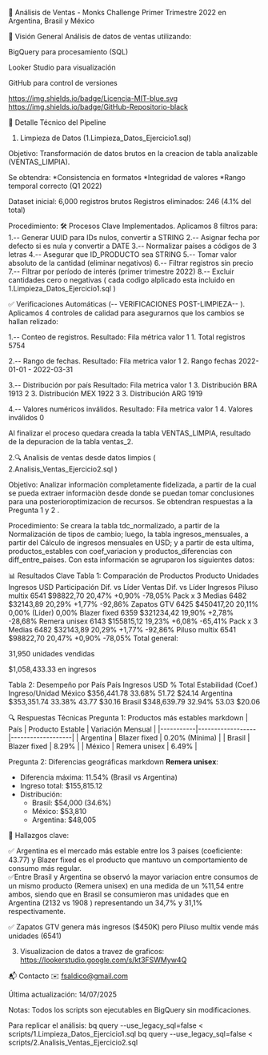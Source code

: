 🧥 Análisis de Ventas - Monks Challenge
Primer Trimestre 2022 en Argentina, Brasil y México

📌 Visión General
Análisis de datos de ventas utilizando:

BigQuery para procesamiento (SQL)

Looker Studio para visualización

GitHub para control de versiones

https://img.shields.io/badge/Licencia-MIT-blue.svg
https://img.shields.io/badge/GitHub-Repositorio-black

🔧 Detalle Técnico del Pipeline
1. Limpieza de Datos (1.Limpieza_Datos_Ejercicio1.sql)

Objetivo: Transformación de datos brutos en la creacion de tabla analizable (VENTAS_LIMPIA).

Se obtendra:
*Consistencia en formatos
*Integridad de valores
*Rango temporal correcto (Q1 2022)

Dataset inicial: 6,000 registros brutos
Registros eliminados: 246 (4.1% del total)

Procedimiento:
🛠 Procesos Clave Implementados. Aplicamos 8 filtros para:
1.-- Generar UUID para IDs nulos, convertir a STRING
2.-- Asignar fecha por defecto si es nula y convertir a DATE
3.-- Normalizar países a códigos de 3 letras
4.-- Asegurar que ID_PRODUCTO sea STRING
5.-- Tomar valor absoluto de la cantidad (eliminar negativos)
6.-- Filtrar registros sin precio
7.-- Filtrar por período de interés (primer trimestre 2022)
8.-- Excluir cantidades cero o negativas
( cada codigo alplicado esta incluido en 1.Limpieza_Datos_Ejercicio1.sql )

✅ Verificaciones Automáticas (-- VERIFICACIONES POST-LIMPIEZA-- ). Aplicamos 4 controles de calidad para asegurarnos que los cambios se hallan relizado:

1.-- Conteo de registros.
Resultado:
Fila	métrica	valor
1	1. Total registros	5754

2.-- Rango de fechas.
Resultado:
Fila	metrica	valor
1	2. Rango fechas	2022-01-01 - 2022-03-31

3.-- Distribución por país
Resultado:
Fila	metrica	valor
1	3. Distribución BRA	1913
2	3. Distribución MEX	1922
3	3. Distribución ARG	1919

4.-- Valores numéricos inválidos.
Resultado:
Fila	metrica	valor
1	4. Valores inválidos	0

Al finalizar el proceso quedara creada la tabla VENTAS_LIMPIA, resultado de la depuracion de la tabla ventas_2.

2.🔍  Analisis de ventas desde datos limpios ( 2.Analisis_Ventas_Ejercicio2.sql )

Objetivo: Analizar informaciòn completamente fidelizada, a partir de la cual se pueda extraer informaciòn desde donde se puedan tomar conclusiones para una posterioroptimizacion de recursos. Se obtendran respuestas a la Pregunta 1 y 2 .

Procedimiento:
Se creara la tabla tdc_normalizado, a partir de la Normalización de tipos de cambio; luego, la tabla ingresos_mensuales, a partir del Cálculo de ingresos mensuales en USD; y a partir de esta ultima, productos_estables con coef_variacion y productos_diferencias con diff_entre_paises. 
Con esta información se agruparon los siguientes datos:

📊 Resultados Clave
Tabla 1: Comparación de Productos
Producto	Unidades	Ingresos USD	Participación	Dif. vs Líder Ventas	Dif. vs Líder Ingresos
Piluso multix	6541	$98822,70	20,47%	+0,90%	-78,05%
Pack x 3 Medias	6482	$32143,89	20,29%	+1,77%	-92,86%
Zapatos GTV	6425	$450417,20	20,11%	0,00% (Líder)	0,00%
Blazer fixed	6359	$321234,42	19,90%	+2,78%	-28,68%
Remera unisex	6143	$155815,12	19,23%	+6,08%	-65,41%
Pack x 3 Medias	6482	$32143,89	20,29%	+1,77%	-92,86%
Piluso multix 6541 $98822,70	20,47%	+0,90%	-78,05%
Total general:

31,950 unidades vendidas

$1,058,433.33 en ingresos

Tabla 2: Desempeño por País
País	Ingresos USD	% Total	Estabilidad (Coef.)	Ingreso/Unidad
México	$356,441.78	33.68%	51.72	$24.14
Argentina	$353,351.74	33.38%	43.77	$30.16
Brasil	$348,639.79	32.94%	53.03	$20.06

🔍 Respuestas Técnicas
Pregunta 1: Productos más estables
markdown
| País      | Producto Estable | Variación Mensual |
|-----------|------------------|-------------------|
| Argentina | Blazer fixed     | 0.20% (Mínima)    |
| Brasil    | Blazer fixed     | 8.29%             |
| México    | Remera unisex    | 6.49%             |

Pregunta 2: Diferencias geográficas
markdown
**Remera unisex**:  
- Diferencia máxima: 11.54% (Brasil vs Argentina)  
- Ingreso total: $155,815.12  
- Distribución:  
  - Brasil: $54,000 (34.6%)  
  - México: $53,810  
  - Argentina: $48,005  

🎯 Hallazgos clave:

✅ Argentina es el mercado más estable entre los 3 paises (coeficiente: 43.77) y Blazer fixed es el producto que mantuvo un comportamiento de consumo más regular.  
✅Entre Brasil y Argentina se observó la mayor variacion entre consumos de un mismo producto (Remera unisex) en una medida de un %11,54 entre ambos, siendo que en Brasil se consumieron mas unidades que en Argentina (2132 vs 1908 ) representando un 34,7% y 31,1% respectivamente.

✅ Zapatos GTV genera más ingresos ($450K) pero Piluso multix vende más unidades (6541)

3. Visualizacion de datos a travez de graficos: https://lookerstudio.google.com/s/kt3FSWMyw4Q

📬 Contacto
✉️ fsaldico@gmail.com

Última actualización: 14/07/2025

Notas:
Todos los scripts son ejecutables en BigQuery sin modificaciones.

Para replicar el análisis:
bq query --use_legacy_sql=false < scripts/1.Limpieza_Datos_Ejercicio1.sql
bq query --use_legacy_sql=false < scripts/2.Analisis_Ventas_Ejercicio2.sql

